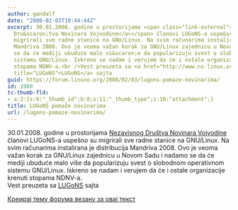 ```yaml
---
author: gandalf
date: "2008-02-03T18:44:44Z"
excerpt: 30.01.2008. godine u prostorijama <span class="link-external"><a href="http://www.ndnv.org/">Nezavisnog
  Dru&scaron;tva Novinara Vojvodine</a></span> članovi LUGoNS-a uspe&scaron;no su
  migrirali sve radne stanice na GNU/Linux. Na svim računarima instalirana je distribucija
  Mandriva 2008. Ovo je veoma važan korak za GNU/Linux zajednicu u Novom Sadu i nadamo
  se da će mediji ubuduće malo vi&scaron;e da popularizuju svest o slobodnom operativnom
  sistemu GNU/Linux. Iskreno se nadam i verujem da će i ostale organizacije krenuti
  stopama NDNV-a.<br />Vest preuzeta sa <a href="http://www.ns-linux.org/Vesti/lugons-pomaze-novinarima/"
  title="LUGoNS">LUGoNS</a> sajta
guid: https://forum.linuxo.org/2008/02/03/lugons-pomaze-novinarima/
id: 1960
tc-thumb-fld:
- a:2:{s:9:"_thumb_id";b:0;s:11:"_thumb_type";s:10:"attachment";}
title: LUGoNS pomaže novinarima
url: /lugons-pomaze-novinarima/
---
```

30.01.2008. godine u prostorijama <span class="link-external"><a href="http://www.ndnv.org/">Nezavisnog Dru&scaron;tva Novinara Vojvodine</a></span> članovi LUGoNS-a uspe&scaron;no su migrirali sve radne stanice na GNU/Linux. Na svim računarima instalirana je distribucija Mandriva 2008. Ovo je veoma važan korak za GNU/Linux zajednicu u Novom Sadu i nadamo se da će mediji ubuduće malo vi&scaron;e da popularizuju svest o slobodnom operativnom sistemu GNU/Linux. Iskreno se nadam i verujem da će i ostale organizacije krenuti stopama NDNV-a.  
Vest preuzeta sa [LUGoNS](http://www.ns-linux.org/Vesti/lugons-pomaze-novinarima/ "LUGoNS") sajta<!--break-->

[Креирај тему форума везану за овај текст](https://linuxo.org/nova-tema-na-forumu/?se_pid=1960)